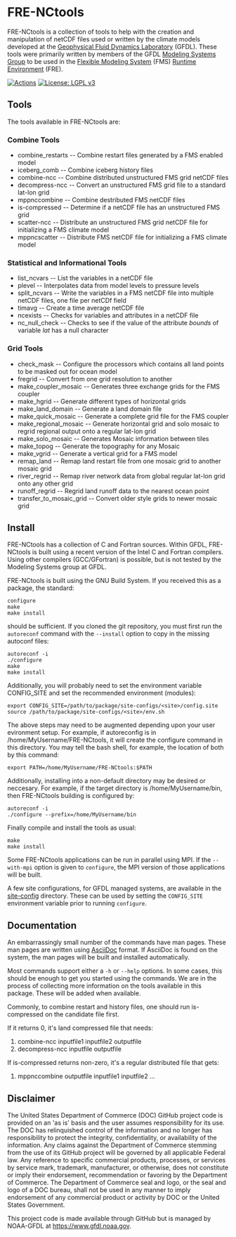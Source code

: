 # FRE-NCtools

FRE-NCtools is a collection of tools to help with the creation and
manipulation of netCDF files used or written by the climate
models developed at the
[Geophysical Fluid Dynamics Laboratory](https://www.gfdl.noaa.gov)
(GFDL).  These tools were primarily written by members of the GFDL
[Modeling Systems Group](https://www.gfdl.noaa.gov/modeling-systems)
to be used in the
[Flexible Modeling System](https://www.gfdl.noaa.gov/fms) (FMS)
[Runtime Environment](https://www.gfdl.noaa.gov/fre) (FRE).

[![Actions](https://github.com/NOAA-GFDL/FRE-NCtools/workflows/FRE-NCtools%20CI/badge.svg)](https://github.com/NOAA-GFDL/FRE-NCtools/actions) 
[![License: LGPL v3](https://img.shields.io/badge/License-LGPL%20v3-blue.svg)](https://www.gnu.org/licenses/lgpl-3.0)

## Tools

The tools available in FRE-NCtools are:

### Combine Tools

* combine_restarts -- Combine restart files generated by a FMS enabled model
* iceberg_comb -- Combine iceberg history files
* combine-ncc -- Combine distributed unstructured FMS grid netCDF files
* decompress-ncc -- Convert an unstructured FMS grid file to a standard lat-lon grid
* mppnccombine -- Combine destributed FMS netCDF files
* is-compressed -- Determine if a netCDF file has an unstructured FMS grid
* scatter-ncc -- Distribute an unstructured FMS grid netCDF file for initializing a FMS climate model
* mppncscatter -- Distribute FMS netCDF file for initializing a FMS climate model

### Statistical and Informational Tools

* list_ncvars -- List the variables in a netCDF file
* plevel -- Interpolates data from model levels to pressure levels
* split_ncvars -- Write the variables in a FMS netCDF file into multiple netCDF files, one file per netCDf field
* timavg -- Create a time average netCDF file
* ncexists -- Checks for variables and attributes in a netCDF file
* nc_null_check -- Checks to see if the value of the attribute *bounds* of variable *lat* has a null character

### Grid Tools
* check_mask -- Configure the processors which contains all land points to be masked out for ocean model
* fregrid -- Convert from one grid resolution to another
* make_coupler_mosaic -- Generates three exchange grids for the FMS coupler
* make_hgrid -- Generate different types of horizontal grids
* make_land_domain -- Generate a land domain file
* make_quick_mosaic -- Generate a complete grid file for the FMS coupler
* make_regional_mosaic -- Generate horizontal grid and solo mosaic to regrid regional output onto a regular lat-lon grid
* make_solo_mosaic -- Generates Mosaic information between tiles
* make_topog -- Generate the topography for any Mosaic
* make_vgrid -- Generate a vertical grid for a FMS model
* remap_land -- Remap land restart file from one mosaic grid to another mosaic grid
* river_regrid -- Remap river network data from global regular lat-lon grid onto any other grid
* runoff_regrid -- Regrid land runoff data to the nearest ocean point
* transfer_to_mosaic_grid -- Convert older style grids to newer mosaic grid

## Install

FRE-NCtools has a collection of C and Fortran sources.  Within GFDL, FRE-NCtools
is built using a recent version of the Intel C and Fortran compilers.  Using
other compilers (GCC/GFortran) is possible, but is not tested by the Modeling
Systems group at GFDL.

FRE-NCtools is built using the GNU Build System.  If you received this as a
package, the standard:

```
configure
make
make install
```

should be sufficient.  If you cloned the git repository, you must first run
the `autoreconf` command with the `--install` option to copy in the missing
autoconf files:

```
autoreconf -i
./configure
make
make install
```

Additionally, you will probably need to set the environment variable CONFIG_SITE
and set the recommended environment (modules):

```
export CONFIG_SITE=/path/to/package/site-configs/<site>/config.site
source /path/to/package/site-configs/<site>/env.sh
```

The above steps may need to be augmented depending upon your user evironment setup.
For example, if autoreconfig is in /home/MyUsername/FRE-NCtools, it will create the
configure command in this directory. You may tell the bash shell, for example,
the location of both by this command:

```
export PATH=/home/MyUsername/FRE-NCtools:$PATH
```

Additionally, installing into a non-default directory may be desired or neccesary.
For example, if the target directory is /home/MyUsername/bin, then FRE-NCtools
building is configured by:

```
autoreconf -i
./configure --prefix=/home/MyUsername/bin
```

Finally compile and install the tools as usual:

```
make
make install
```

Some FRE-NCtools applications can be run in parallel using MPI.  If the
`--with-mpi` option is given to `configure`, the MPI version of those
applications will be built.

A few site configurations, for GFDL managed systems, are available in the
[site-config](site-config) directory.  These can be used by setting the
`CONFIG_SITE` environment variable prior to running `configure`.

## Documentation

An embarrassingly small number of the commands have man pages.  These man pages
are written using [AsciiDoc](http://asciidoc.org/) format.  If AsciiDoc is found
on the system, the man pages will be built and installed automatically.

Most commands support either a `-h` or `--help` options.  In some cases, this
should be enough to get you started using the commands.  We are in the process
of collecting more information on the tools available in this package.  These
will be added when available.

Commonly, to combine restart and history files, one should run is-compressed on
the candidate file first.

If it returns 0, it's land compressed file that needs:
1. combine-ncc inputfile1 inputfile2 outputfile
2. decompress-ncc inputfile outputfile

If is-compressed returns non-zero, it's a regular distributed file that gets:
1. mppnccombine outputfile inputfile1 inputfile2 ...


## Disclaimer

The United States Department of Commerce (DOC) GitHub project code is provided
on an 'as is' basis and the user assumes responsibility for its use.  The DOC has
relinquished control of the information and no longer has responsibility to
protect the integrity, confidentiality, or availability of the information.  Any
claims against the Department of Commerce stemming from the use of its GitHub
project will be governed by all applicable Federal law. Any reference to
specific commercial products, processes, or services by service mark,
trademark, manufacturer, or otherwise, does not constitute or imply their
endorsement, recommendation or favoring by the Department of Commerce.  The
Department of Commerce seal and logo, or the seal and logo of a DOC bureau,
shall not be used in any manner to imply endorsement of any commercial product
or activity by DOC or the United States Government.

This project code is made available through GitHub but is managed by NOAA-GFDL
at https://www.gfdl.noaa.gov.
